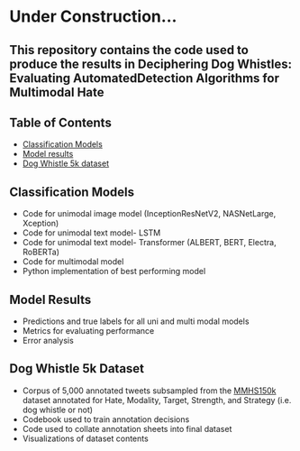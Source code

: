 # Under Construction...

## This repository contains the code used to produce the results in Deciphering Dog Whistles: Evaluating AutomatedDetection Algorithms for Multimodal Hate


## Table of Contents
* [Classification Models](#Classification-Models)
* [Model results](#Model-results)
* [Dog Whistle 5k dataset](#Dog-Whistle-5k-dataset)

## Classification Models
* Code for unimodal image model (InceptionResNetV2, NASNetLarge, Xception)
* Code for unimodal text model- LSTM
* Code for unimodal text model- Transformer (ALBERT, BERT, Electra, RoBERTa)
* Code for multimodal model
* Python implementation of best performing model

## Model Results
* Predictions and true labels for all uni and multi modal models
* Metrics for evaluating performance
* Error analysis

## Dog Whistle 5k Dataset
* Corpus of 5,000 annotated tweets subsampled from the [MMHS150k](https://gombru.github.io/2019/10/09/MMHS/) dataset annotated for Hate, Modality, Target, Strength, and Strategy (i.e. dog whistle or not)
* Codebook used to train annotation decisions
* Code used to collate annotation sheets into final dataset
* Visualizations of dataset contents
